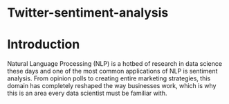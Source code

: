 # Twitter-sentiment-analysis

# Introduction

Natural Language Processing (NLP) is a hotbed of research in data science these days and one of the most common applications of NLP is sentiment analysis. From opinion polls to creating entire marketing strategies, this domain has completely reshaped the way businesses work, which is why this is an area every data scientist must be familiar with.  
